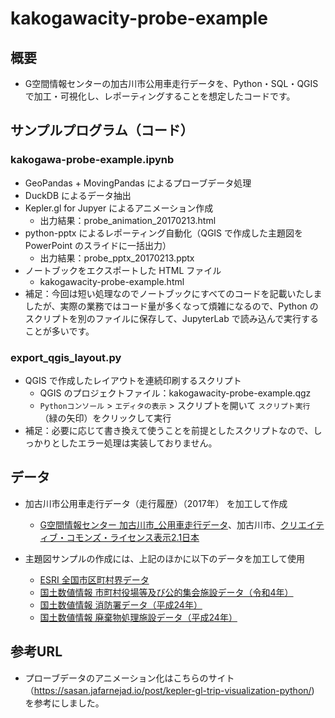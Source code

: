 # kakogawacity-probe-example

## 概要
- G空間情報センターの加古川市公用車走行データを、Python・SQL・QGIS で加工・可視化し、レポーティングすることを想定したコードです。

## サンプルプログラム（コード）
### kakogawa-probe-example.ipynb
- GeoPandas + MovingPandas によるプローブデータ処理
- DuckDB によるデータ抽出
- Kepler.gl for Jupyer によるアニメーション作成
    - 出力結果：probe_animation_20170213.html
- python-pptx によるレポーティング自動化（QGIS で作成した主題図を PowerPoint のスライドに一括出力）
    - 出力結果：probe_pptx_20170213.pptx
- ノートブックをエクスポートした HTML ファイル
  - kakogawacity-probe-example.html
- 補足：今回は短い処理なのでノートブックにすべてのコードを記載いたしましたが、実際の業務ではコード量が多くなって煩雑になるので、Python のスクリプトを別のファイルに保存して、JupyterLab で読み込んで実行することが多いです。

### export_qgis_layout.py
- QGIS で作成したレイアウトを連続印刷するスクリプト
  - QGIS のプロジェクトファイル：kakogawacity-probe-example.qgz
  - `Pythonコンソール` > `エディタの表示` > スクリプトを開いて `スクリプト実行`（緑の矢印）をクリックして実行
- 補足：必要に応じて書き換えて使うことを前提としたスクリプトなので、しっかりとしたエラー処理は実装しておりません。

## データ
- 加古川市公用車走行データ（走行履歴）（2017年） を加工して作成 
    - [G空間情報センター 加古川市_公用車走行データ](https://www.geospatial.jp/ckan/dataset/kakogawacity-car-data)、加古川市、[クリエイティブ・コモンズ・ライセンス表示2.1日本](http://creativecommons.org/licenses/by/2.1/jp/)

- 主題図サンプルの作成には、上記のほかに以下のデータを加工して使用
    - [ESRI 全国市区町村界データ](https://www.esrij.com/products/japan-shp/)
    - [国土数値情報 市町村役場等及び公的集会施設データ（令和4年）](https://nlftp.mlit.go.jp/ksj/gml/datalist/KsjTmplt-P05-v3_0.html)
    - [国土数値情報 消防署データ（平成24年）](https://nlftp.mlit.go.jp/ksj/gml/datalist/KsjTmplt-P17.html)
    - [国土数値情報 廃棄物処理施設データ（平成24年）](https://nlftp.mlit.go.jp/ksj/gml/datalist/KsjTmplt-P15.html)

## 参考URL
- プローブデータのアニメーション化はこちらのサイト（https://sasan.jafarnejad.io/post/kepler-gl-trip-visualization-python/) を参考にしました。